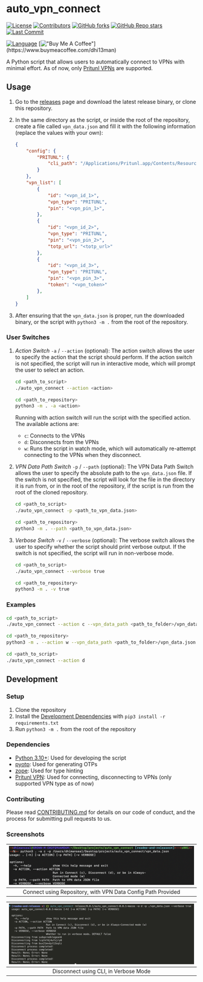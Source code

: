 # auto_vpn_connect

[![License](https://img.shields.io/github/license/dhi13man/auto_vpn_connect)](https://github.com/Dhi13man/auto_vpn_connect/blob/main/LICENSE)
[![Contributors](https://img.shields.io/github/contributors-anon/dhi13man/auto_vpn_connect?style=flat)](https://github.com/Dhi13man/auto_vpn_connect/graphs/contributors)
[![GitHub forks](https://img.shields.io/github/forks/dhi13man/auto_vpn_connect?style=social)](https://github.com/Dhi13man/auto_vpn_connect/network/members)
[![GitHub Repo stars](https://img.shields.io/github/stars/dhi13man/auto_vpn_connect?style=social)](https://github.com/Dhi13man/auto_vpn_connect/stargazers)
[![Last Commit](https://img.shields.io/github/last-commit/dhi13man/auto_vpn_connect)](https://github.com/Dhi13man/auto_vpn_connect/commits/main)

[![Language](http://ForTheBadge.com/images/badges/made-with-python.svg)](https://www.python.org/)
[!["Buy Me A Coffee"](https://img.buymeacoffee.com/button-api/?text=Buy%20me%20an%20Ego%20boost&emoji=%F0%9F%98%B3&slug=dhi13man&button_colour=FF5F5F&font_colour=ffffff&font_family=Lato&outline_colour=000000&coffee_colour=FFDD00****)](https://www.buymeacoffee.com/dhi13man)

A Python script that allows users to automatically connect to VPNs with minimal effort. As of now, only [Pritunl VPNs](https://docs.pritunl.com/docs/command-line-interface) are supported.

## Usage

1. Go to the [releases](https://github.com/Dhi13man/auto_vpn_connect/releases) page and download the latest release binary, or clone this repository.

2. In the same directory as the script, or inside the root of the repository, create a file called `vpn_data.json` and fill it with the following information (replace the values with your own):

    ```json
    {
        "config": {
            "PRITUNL": {
                "cli_path": "/Applications/Pritunl.app/Contents/Resources/pritunl-client"
            }
        },
        "vpn_list": [
            {
                "id": "<vpn_id_1>",
                "vpn_type": "PRITUNL",
                "pin": "<vpn_pin_1>",
            },
            {
                "id": "<vpn_id_2>",
                "vpn_type": "PRITUNL",
                "pin": "<vpn_pin_2>",
                "totp_url": "<totp_url>"
            },
            {
                "id": "<vpn_id_3>",
                "vpn_type": "PRITUNL", 
                "pin": "<vpn_pin_3>",
                "token": "<vpn_token>"
            },
        ]
    }
    ```

3. After ensuring that the `vpn_data.json` is proper, run the downloaded binary, or the script with `python3 -m .` from the root of the repository.

### User Switches

1. _Action Switch_ `-a` / `--action` (optional): The action switch allows the user to specify the action that the script should perform. If the action switch is not specified, the script will run in interactive mode, which will prompt the user to select an action.

    ```bash
    cd <path_to_script>
    ./auto_vpn_connect --action <action>
    ```

    ```bash
    cd <path_to_repository>
    python3 -m . -a <action> 
    ```

    Running with action switch will run the script with the specified action. The available actions are:

    - `c`: Connects to the VPNs
    - `d`: Disconnects from the VPNs
    - `w`: Runs the script in watch mode, which will automatically re-attempt connecting to the VPNs when they disconnect.

2. _VPN Data Path Switch_ `-p` / `--path` (optional): The VPN Data Path Switch allows the user to specify the absolute path to the `vpn_data.json` file. If the switch is not specified, the script will look for the file in the directory it is run from, or in the root of the repository, if the script is run from the root of the cloned repository.

    ```bash
    cd <path_to_script>
    ./auto_vpn_connect -p <path_to_vpn_data.json>
    ```

    ```bash
    cd <path_to_repository>
    python3 -m . --path <path_to_vpn_data.json>
    ```

3. _Verbose Switch_ `-v` / `--verbose` (optional): The verbose switch allows the user to specify whether the script should print verbose output. If the switch is not specified, the script will run in non-verbose mode.

    ```bash
    cd <path_to_script>
    ./auto_vpn_connect --verbose true
    ```

    ```bash
    cd <path_to_repository>
    python3 -m . -v true
    ```

### Examples

```bash
cd <path_to_script>
./auto_vpn_connect --action c --vpn_data_path <path_to_folder>/vpn_data.json --verbose true
```

```bash
cd <path_to_repository>
python3 -m . --action w --vpn_data_path <path_to_folder>/vpn_data.json --verbose false
```

```bash
cd <path_to_script>
./auto_vpn_connect --action d
```

## Development

### Setup

1. Clone the repository
2. Install the [Development Dependencies](#dependencies) with `pip3 install -r requirements.txt`
3. Run `python3 -m .` from the root of the repository

### Dependencies

- [Python 3.10+](https://www.python.org/downloads/): Used for developing the script
- [pyotp](https://pypi.org/project/pyotp/): Used for generating OTPs
- [zope](https://pypi.org/project/zope/): Used for type hinting
- [Pritunl VPN](https://docs.pritunl.com/docs/command-line-interface): Used for connecting, disconnecting to VPNs (only supported VPN type as of now)

### Contributing

Please read [CONTRIBUTING.md](CONTRIBUTING.md) for details on our code of conduct, and the process for submitting pull requests to us.

### Screenshots

| ![Connect using Repository with VPN Data Config Path Provided](https://raw.githubusercontent.com/Dhi13man/auto_vpn_connect/main/screenshots/connect_vpn_data_config_path.png) |
|:--:|
| Connect using Repository, with VPN Data Config Path Provided |

| ![Disconnect with CLI in Verbose Mode](https://raw.githubusercontent.com/Dhi13man/auto_vpn_connect/main/screenshots/disconnect_verbose.png) |
|:--:|
| Disconnect using CLI, in Verbose Mode |
